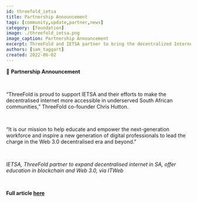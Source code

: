 ```yaml
---
id: threefold_ietsa
title: Partnership Announcement
tags: [community,update,partner,news]
category: [foundation]
image: ./threefold_ietsa.png
image_caption: Partnership Announcement
excerpt: ThreeFold and IETSA partner to bring the decentralized Internet and education initiatives to South Africa.
authors: [sam_taggart]
created: 2022-06-02
---
```


🤝 **Partnership Announcement**

<br/>

“ThreeFold is proud to support IETSA and their efforts to make the decentralised internet more accessible in underserved South African communities,” ThreeFold co-founder Chris Hutton.

<br/>

“It is our mission to help educate and empower the next-generation workforce and inspire a new generation of digital professionals to lead the charge in the Web 3.0 decentralised era and beyond."

<br/>

*IETSA, ThreeFold partner to expand decentralised internet in SA, offer education in blockchain and Web 3.0, via ITWeb*

<br/>

**Full article [here](https://www.itweb.co.za/content/Pero3qZ3lkpvQb6m)**